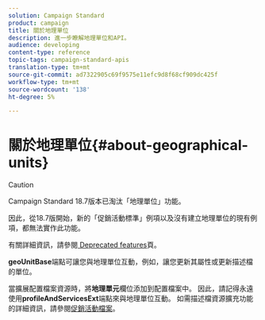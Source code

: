 ```yaml
---
solution: Campaign Standard
product: campaign
title: 關於地理單位
description: 進一步瞭解地理單位和API。
audience: developing
content-type: reference
topic-tags: campaign-standard-apis
translation-type: tm+mt
source-git-commit: ad7322905c69f9575e11efc9d8f68cf909dc425f
workflow-type: tm+mt
source-wordcount: '138'
ht-degree: 5%

---
```



# 關於地理單位{#about-geographical-units}

>[!CAUTION]
>
>Campaign Standard 18.7版本已淘汰「地理單位」功能。
>
>因此，從18.7版開始，新的「促銷活動標準」例項以及沒有建立地理單位的現有例項，都無法實作此功能。
>
>有關詳細資訊，請參閱<a href="https://experienceleague.adobe.com/docs/campaign-standard/using/release-notes/deprecated-features.html?lang=zh-Hant#release-notes"> Deprecated features</a>頁。

**geoUnitBase**&#x200B;端點可讓您與地理單位互動，例如，讓您更新其屬性或更新描述檔的單位。

當擴展配置檔案資源時，將&#x200B;**地理單元**&#x200B;欄位添加到配置檔案中。 因此，請記得永遠使用&#x200B;**profileAndServicesExt**&#x200B;端點來與地理單位互動。 如需描述檔資源擴充功能的詳細資訊，請參閱[促銷活動檔案](https://helpx.adobe.com/campaign/standard/administration/using/organizational-units.html#partitioning-profiles)。

